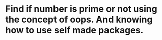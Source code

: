 # Find if number is prime or not using the concept of oops. And knowing how to use self made packages.
